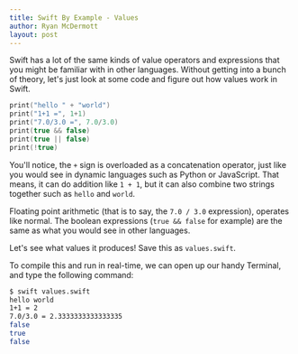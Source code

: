 ```yaml
---
title: Swift By Example - Values
author: Ryan McDermott
layout: post
---
```

Swift has a lot of the same kinds of value operators and expressions that you might be familiar with in other languages. Without getting into a bunch of theory, let's just look at some code and figure out how values work in Swift.

```swift
print("hello " + "world")
print("1+1 =", 1+1)
print("7.0/3.0 =", 7.0/3.0)
print(true && false)
print(true || false)
print(!true)
```

You'll notice, the `+` sign is overloaded as a concatenation operator, just like you would see in dynamic languages such as Python or JavaScript. That means, it can do addition like `1 + 1`, but it can also combine two strings together such as `hello` and `world`.

Floating point arithmetic (that is to say, the `7.0 / 3.0` expression), operates like normal. The boolean expressions (`true && false` for example) are the same as what you would see in other languages.

Let's see what values it produces! Save this as `values.swift`.

To compile this and run in real-time, we can open up our handy Terminal, and type the following command:

```bash
$ swift values.swift
hello world
1+1 = 2
7.0/3.0 = 2.3333333333333335
false
true
false
```

